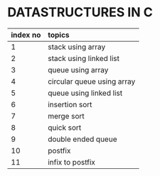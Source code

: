 # DATASTRUCTURES IN C


| index no    | topics                           |
| :-----------| :-----------                     |
| 1           | stack using array                |
| 2           | stack using linked list          |
| 3           | queue using array                |
| 4           | circular queue using array       |
| 5           | queue using linked list          |
| 6           | insertion sort                   |
| 7           | merge sort                       |
| 8           | quick sort                       |
| 9           | double ended queue                      |
| 10           | postfix                      |
| 11           | infix to postfix                      |
